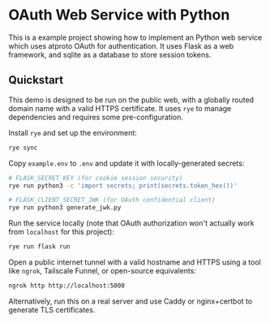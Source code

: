 # OAuth Web Service with Python

This is a example project showing how to implement an Python web service which uses atproto OAuth for authentication. It uses Flask as a web framework, and sqlite as a database to store session tokens.


## Quickstart

This demo is designed to be run on the public web, with a globally routed domain name with a valid HTTPS certificate. It uses `rye` to manage dependencies and requires some pre-configuration.

Install `rye` and set up the environment:

```bash
rye sync
```

Copy `example.env` to `.env` and update it with locally-generated secrets:

```bash
# FLASK_SECRET_KEY (for cookie session security)
rye run python3 -c 'import secrets; print(secrets.token_hex())'

# FLASK_CLIENT_SECRET_JWK (for OAuth confidential client)
rye run python3 generate_jwk.py
```

Run the service locally (note that OAuth authorization won't actually work from `localhost` for this project):

```bash
rye run flask run
```

Open a public internet tunnel with a valid hostname and HTTPS using a tool like `ngrok`, Tailscale Funnel, or open-source equivalents:

```bash
ngrok http http://localhost:5000
```

Alternatively, run this on a real server and use Caddy or nginx+certbot to generate TLS certificates.
